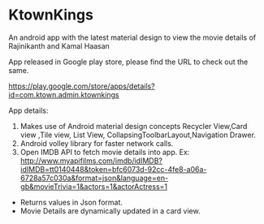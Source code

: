 # KtownKings
An android app with the latest material design to view the movie details of Rajinikanth and Kamal Haasan

App released in Google play store, please find the URL to check out the same.

https://play.google.com/store/apps/details?id=com.ktown.admin.ktownkings

App details:

1. Makes use of Android material design concepts Recycler View,Card view ,Tile view, List View, CollapsingToolbarLayout,Navigation Drawer.
2. Android volley library for faster network calls.
3. Open IMDB API to fetch movie details into app.
 Ex: http://www.myapifilms.com/imdb/idIMDB?idIMDB=tt0140448&token=bfc6073d-92cc-4fe8-a06a-6728a57c030a&format=json&language=en-gb&movieTrivia=1&actors=1&actorActress=1
  * Returns values in Json format.
  * Movie Details are dynamically updated in a card view.

